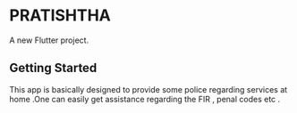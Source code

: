 # PRATISHTHA

A new Flutter project.

## Getting Started
This app is basically designed to provide some police regarding services at home .One can easily get assistance regarding the FIR , penal codes etc .
